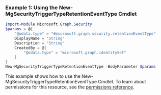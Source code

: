 ### Example 1: Using the New-MgSecurityTriggerTypeRetentionEventType Cmdlet
```powershell
Import-Module Microsoft.Graph.Security
$params = @{
	"@odata.type" = "#microsoft.graph.security.retentionEventType"
	DisplayName = "String"
	Description = "String"
	CreatedBy = @{
		"@odata.type" = "microsoft.graph.identitySet"
	}
}
New-MgSecurityTriggerTypeRetentionEventType -BodyParameter $params
```
This example shows how to use the New-MgSecurityTriggerTypeRetentionEventType Cmdlet.
To learn about permissions for this resource, see the [permissions reference](/graph/permissions-reference).
